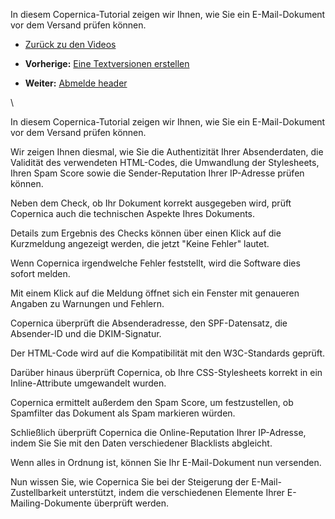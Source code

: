 In diesem Copernica-Tutorial zeigen wir Ihnen, wie Sie ein
E-Mail-Dokument vor dem Versand prüfen können.

-   [Zurück zu den
    Videos](http://www.copernica.com/de/support/videos "Video's")

-   **Vorherige:** [Eine Textversionen
    erstellen](https://www.copernica.com/de/support/videos/e-mailings-eine-textversionen-erstellen "Eine Textversionen erstellen")
-   **Weiter:** [Abmelde
    header](https://www.copernica.com/de/support/videos/e-mailings-abmelde-header "Dokument kontrolieren")

\

In diesem Copernica-Tutorial zeigen wir Ihnen, wie Sie ein
E-Mail-Dokument vor dem Versand prüfen können.

Wir zeigen Ihnen diesmal, wie Sie die Authentizität Ihrer Absenderdaten,
die Validität des verwendeten HTML-Codes, die Umwandlung der
Stylesheets, Ihren Spam Score sowie die Sender-Reputation Ihrer
IP-Adresse prüfen können.

Neben dem Check, ob Ihr Dokument korrekt ausgegeben wird, prüft
Copernica auch die technischen Aspekte Ihres Dokuments.

Details zum Ergebnis des Checks können über einen Klick auf die
Kurzmeldung angezeigt werden, die jetzt "Keine Fehler" lautet.

Wenn Copernica irgendwelche Fehler feststellt, wird die Software dies
sofort melden.

Mit einem Klick auf die Meldung öffnet sich ein Fenster mit genaueren
Angaben zu Warnungen und Fehlern.

Copernica überprüft die Absenderadresse, den SPF-Datensatz, die
Absender-ID und die DKIM-Signatur.

Der HTML-Code wird auf die Kompatibilität mit den W3C-Standards geprüft.

Darüber hinaus überprüft Copernica, ob Ihre CSS-Stylesheets korrekt in
ein Inline-Attribute umgewandelt wurden.

Copernica ermittelt außerdem den Spam Score, um festzustellen, ob
Spamfilter das Dokument als Spam markieren würden.

Schließlich überprüft Copernica die Online-Reputation Ihrer IP-Adresse,
indem Sie Sie mit den Daten verschiedener Blacklists abgleicht.

Wenn alles in Ordnung ist, können Sie Ihr E-Mail-Dokument nun versenden.

Nun wissen Sie, wie Copernica Sie bei der Steigerung der
E-Mail-Zustellbarkeit unterstützt, indem die verschiedenen Elemente
Ihrer E-Mailing-Dokumente überprüft werden.
